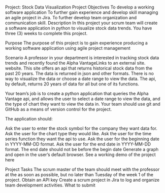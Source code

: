 Project: Stock Data Visualization
Project Objectives
To develop a working software application
To further gain experience and develop skill managing an agile project in Jira.
To further develop team organization and communication skill.
Description
In this project your scrum team will create a software application in python to visualize stock data trends. You have three (3) weeks to complete this project.

Purpose
The purpose of this project is to gain experience producing a working software application using agile project management

Scenario
A professor in your department is interested in tracking stock data trends and recently found the Alpha VantageLinks to an external site. website. This site offers an api that returns historical stock data from the past 20 years. The data is returned in json and other formats. There is no way to visualize the data or choose a date range to view the data. The api, by default, returns 20 years of data for all but one of its functions.

Your team’s job is to create a python application that queries the Alpha Vantage api, and allows the user to select a date range to view the data, and the type of chart they want to view the data in. Your team should use git and GitHub as a means of version control for the project.

The application should:

Ask the user to enter the stock symbol for the company they want data for.
Ask the user for the chart type they would like.
Ask the user for the time series function they want the api to use.
Ask the user for the beginning date in YYYY-MM-DD format.
Ask the user for the end date in YYYY-MM-DD format.
The end date should not be before the begin date
Generate a graph and open in the user’s default browser.
See a working demo of the project here

Project Tasks
The scrum master of the team should meet with the professor at the as soon as possible, but no later than Tuesday of the week 1 of the project.
Obtain an API key
Create a scrum project in Jira to log and organize team development activities.
What to submit
